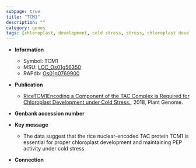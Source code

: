 ```yaml
---
subpage: true
title: "TCM1"
description: ""
category: genes
tags: [chloroplast, development, cold stress, stress, chloroplast development]
---
```


* **Information**  
    + Symbol: TCM1  
    + MSU: [LOC_Os01g56350](http://rice.plantbiology.msu.edu/cgi-bin/ORF_infopage.cgi?orf=LOC_Os01g56350)  
    + RAPdb: [Os01g0769900](http://rapdb.dna.affrc.go.jp/viewer/gbrowse_details/irgsp1?name=Os01g0769900)  

* **Publication**  
    + [RiceTCM1Encoding a Component of the TAC Complex is Required for Chloroplast Development under Cold Stress.](http://www.ncbi.nlm.nih.gov/pubmed?term=RiceTCM1Encoding+a+Component+of+the+TAC+Complex+is+Required+for+Chloroplast+Development+under+Cold+Stress.%5BTitle%5D), 2018, Plant Genome.

* **Genbank accession number**  

* **Key message**  
    + The data suggest that the rice nuclear-encoded TAC protein TCM1 is essential for proper chloroplast development and maintaining PEP activity under cold stress

* **Connection**  



